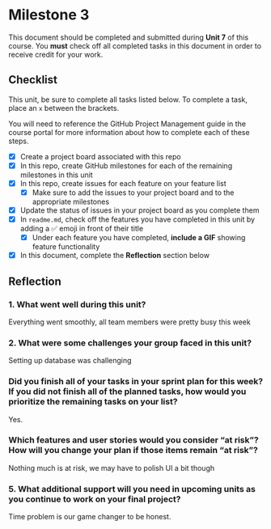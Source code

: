 # Milestone 3

This document should be completed and submitted during **Unit 7** of this course. You **must** check off all completed tasks in this document in order to receive credit for your work.

## Checklist

This unit, be sure to complete all tasks listed below. To complete a task, place an `x` between the brackets.

You will need to reference the GitHub Project Management guide in the course portal for more information about how to complete each of these steps.

- [x] Create a project board associated with this repo
- [x] In this repo, create GitHub milestones for each of the remaining milestones in this unit
- [x] In this repo, create issues for each feature on your feature list
  - [x] Make sure to add the issues to your project board and to the appropriate milestones
- [x] Update the status of issues in your project board as you complete them
- [x] In `readme.md`, check off the features you have completed in this unit by adding a ✅ emoji in front of their title
  - [x] Under each feature you have completed, **include a GIF** showing feature functionality
- [x] In this document, complete the **Reflection** section below

## Reflection

### 1. What went well during this unit?

Everything went smoothly, all team members were pretty busy this week

### 2. What were some challenges your group faced in this unit?

Setting up database was challenging

### Did you finish all of your tasks in your sprint plan for this week? If you did not finish all of the planned tasks, how would you prioritize the remaining tasks on your list?

Yes.

### Which features and user stories would you consider “at risk”? How will you change your plan if those items remain “at risk”?

Nothing much is at risk, we may have to polish UI a bit though

### 5. What additional support will you need in upcoming units as you continue to work on your final project?

Time problem is our game changer to be honest.
